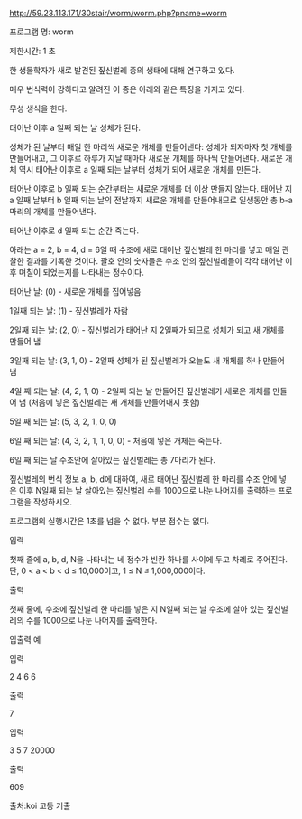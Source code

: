 http://59.23.113.171/30stair/worm/worm.php?pname=worm



프로그램 명: worm

제한시간: 1 초

한 생물학자가 새로 발견된 짚신벌레 종의 생태에 대해 연구하고 있다.



매우 번식력이 강하다고 알려진 이 종은 아래와 같은 특징을 가지고 있다.



무성 생식을 한다.

태어난 이후 a 일째 되는 날 성체가 된다.

성체가 된 날부터 매일 한 마리씩 새로운 개체를 만들어낸다: 성체가 되자마자 첫 개체를 만들어내고, 그 이후로 하루가 지날 때마다 
새로운 개체를 하나씩 만들어낸다. 새로운 개체 역시 태어난 이후로 a 일째 되는 날부터 성체가 되어 새로운 개체를 만든다.

태어난 이후로 b 일째 되는 순간부터는 새로운 개체를 더 이상 만들지 않는다. 태어난 지 a 일째 날부터 b 일째 되는 날의 전날까지 
새로운 개체를 만들어내므로 일생동안 총 b-a 마리의 개체를 만들어낸다.

태어난 이후로 d 일째 되는 순간 죽는다.

아래는 a = 2, b = 4, d = 6일 때 수조에 새로 태어난 짚신벌레 한 마리를 넣고 매일 관찰한 결과를 기록한 것이다. 괄호 안의 
숫자들은 수조 안의 짚신벌레들이 각각 태어난 이후 며칠이 되었는지를 나타내는 정수이다.

태어난 날: (0) - 새로운 개체를 집어넣음

1일째 되는 날: (1) - 짚신벌레가 자람

2일째 되는 날: (2, 0) - 짚신벌레가 태어난 지 2일째가 되므로 성체가 되고 새 개체를 만들어 냄

3일째 되는 날: (3, 1, 0) - 2일째 성체가 된 짚신벌레가 오늘도 새 개체를 하나 만들어 냄

4일 째 되는 날: (4, 2, 1, 0) - 2일째 되는 날 만들어진 짚신벌레가 새로운 개체를 만들어 냄 (처음에 넣은 짚신벌레는 새 개체를 
만들어내지 못함)

5일 째 되는 날: (5, 3, 2, 1, 0, 0)

6일 째 되는 날: (4, 3, 2, 1, 1, 0, 0) - 처음에 넣은 개체는 죽는다.

6일 째 되는 날 수조안에 살아있는 짚신벌레는 총 7마리가 된다.

짚신벌레의 번식 정보 a, b, d에 대하여, 새로 태어난 짚신벌레 한 마리를 수조 안에 넣은 이후 N일째 되는 날 살아있는 짚신벌레 
수를 1000으로 나눈 나머지를 출력하는 프로그램을 작성하시오.



프로그램의 실행시간은 1초를 넘을 수 없다. 부분 점수는 없다.



입력



첫째 줄에 a, b, d, N을 나타내는 네 정수가 빈칸 하나를 사이에 두고 차례로 주어진다. 단, 0 < a < b < d ≤ 10,000이고, 1 ≤ N ≤ 
1,000,000이다.

출력



첫째 줄에, 수조에 짚신벌레 한 마리를 넣은 지 N일째 되는 날 수조에 살아 있는 짚신벌레의 수를 1000으로 나눈 나머지를 출력한다.

입출력 예



입력



2 4 6 6



출력



7




입력



3 5 7 20000



출력



609

출처:koi 고등 기출




